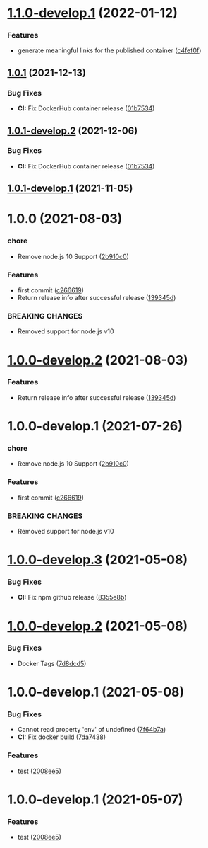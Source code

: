 # [1.1.0-develop.1](https://github.com/sebbo2002/semantic-release-docker/compare/v1.0.1...v1.1.0-develop.1) (2022-01-12)


### Features

* generate meaningful links for the published container ([c4fef0f](https://github.com/sebbo2002/semantic-release-docker/commit/c4fef0f25e3d1df4629370321afcf9c11c1dc787))

## [1.0.1](https://github.com/sebbo2002/semantic-release-docker/compare/v1.0.0...v1.0.1) (2021-12-13)


### Bug Fixes

* **CI:** Fix DockerHub container release ([01b7534](https://github.com/sebbo2002/semantic-release-docker/commit/01b753406d1f1ef24a949c7d7b946d99b779d013))

## [1.0.1-develop.2](https://github.com/sebbo2002/semantic-release-docker/compare/v1.0.1-develop.1...v1.0.1-develop.2) (2021-12-06)


### Bug Fixes

* **CI:** Fix DockerHub container release ([01b7534](https://github.com/sebbo2002/semantic-release-docker/commit/01b753406d1f1ef24a949c7d7b946d99b779d013))

## [1.0.1-develop.1](https://github.com/sebbo2002/semantic-release-docker/compare/v1.0.0...v1.0.1-develop.1) (2021-11-05)

# 1.0.0 (2021-08-03)


### chore

* Remove node.js 10 Support ([2b910c0](https://github.com/sebbo2002/semantic-release-docker/commit/2b910c09bc8a41085fc4472159494d8738d5521e))


### Features

* first commit ([c266619](https://github.com/sebbo2002/semantic-release-docker/commit/c266619159154233be9b24412745bb134564962f))
* Return release info after successful release ([139345d](https://github.com/sebbo2002/semantic-release-docker/commit/139345dfdd08ff258efc97da5fb6ec52d7a2c8b6))


### BREAKING CHANGES

* Removed support for node.js v10

# [1.0.0-develop.2](https://github.com/sebbo2002/semantic-release-docker/compare/v1.0.0-develop.1...v1.0.0-develop.2) (2021-08-03)


### Features

* Return release info after successful release ([139345d](https://github.com/sebbo2002/semantic-release-docker/commit/139345dfdd08ff258efc97da5fb6ec52d7a2c8b6))

# 1.0.0-develop.1 (2021-07-26)


### chore

* Remove node.js 10 Support ([2b910c0](https://github.com/sebbo2002/semantic-release-docker/commit/2b910c09bc8a41085fc4472159494d8738d5521e))


### Features

* first commit ([c266619](https://github.com/sebbo2002/semantic-release-docker/commit/c266619159154233be9b24412745bb134564962f))


### BREAKING CHANGES

* Removed support for node.js v10

# [1.0.0-develop.3](https://github.com/sebbo2002/js-template-test/compare/v1.0.0-develop.2...v1.0.0-develop.3) (2021-05-08)


### Bug Fixes

* **CI:** Fix npm github release ([8355e8b](https://github.com/sebbo2002/js-template-test/commit/8355e8b3658b534ad359d03147d6b6d559de3340))

# [1.0.0-develop.2](https://github.com/sebbo2002/js-template-test/compare/v1.0.0-develop.1...v1.0.0-develop.2) (2021-05-08)


### Bug Fixes

* Docker Tags ([7d8dcd5](https://github.com/sebbo2002/js-template-test/commit/7d8dcd579f3d796e6a07d77e7da8700eb44a4ce0))

# 1.0.0-develop.1 (2021-05-08)


### Bug Fixes

* Cannot read property 'env' of undefined ([7f64b7a](https://github.com/sebbo2002/js-template-test/commit/7f64b7a9c3b8f42dd3f608be0251fa1fdaad32d8))
* **CI:** Fix docker build ([7da7438](https://github.com/sebbo2002/js-template-test/commit/7da74380621eed1134a87d0c01d4da8b45e58525))


### Features

* test ([2008ee5](https://github.com/sebbo2002/js-template-test/commit/2008ee563dab2203ac6c51d55e06631af86b58b2))

# 1.0.0-develop.1 (2021-05-07)


### Features

* test ([2008ee5](https://github.com/sebbo2002/js-template-test/commit/2008ee563dab2203ac6c51d55e06631af86b58b2))
